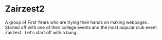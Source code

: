 # Zairzest2
A group of First Years who are trying their hands on making webpages .
Started off with one of their college events and the most popular club event Zairzest .
Let's start off with a bang .
